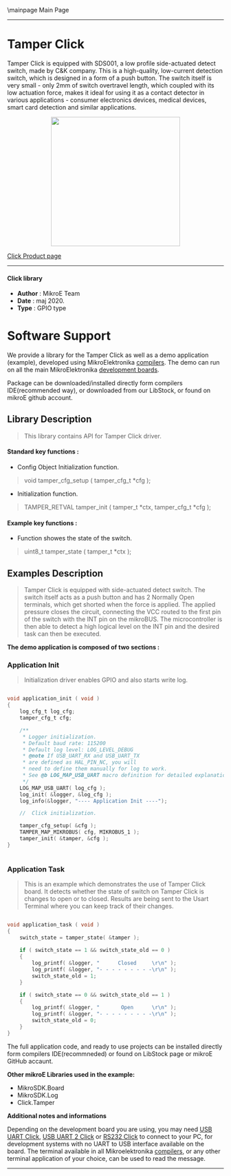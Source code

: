 \mainpage Main Page
 
---
# Tamper Click

Tamper Click is equipped with SDS001, a low profile side-actuated detect switch, made by C&K company. This is a high-quality, low-current detection switch, which is designed in a form of a push button. The switch itself is very small - only 2mm of switch overtravel length, which coupled with its low actuation force, makes it ideal for using it as a contact detector in various applications - consumer electronics devices, medical devices, smart card detection and similar applications.

<p align="center">
  <img src="https://download.mikroe.com/images/click_for_ide/tamper_click.png" height=300px>
</p>


[Click Product page](https://www.mikroe.com/tamper-click)

---


#### Click library 

- **Author**        : MikroE Team
- **Date**          : maj 2020.
- **Type**          : GPIO type


# Software Support

We provide a library for the Tamper Click 
as well as a demo application (example), developed using MikroElektronika 
[compilers](https://shop.mikroe.com/compilers). 
The demo can run on all the main MikroElektronika [development boards](https://shop.mikroe.com/development-boards).

Package can be downloaded/installed directly form compilers IDE(recommended way), or downloaded from our LibStock, or found on mikroE github account. 

## Library Description

> This library contains API for Tamper Click driver.

#### Standard key functions :

- Config Object Initialization function.
> void tamper_cfg_setup ( tamper_cfg_t *cfg ); 
 
- Initialization function.
> TAMPER_RETVAL tamper_init ( tamper_t *ctx, tamper_cfg_t *cfg );


#### Example key functions :

- Function showes the state of the switch.
> uint8_t tamper_state ( tamper_t *ctx );

## Examples Description

> Tamper Click is equipped with side-actuated detect switch. The switch itself acts as 
> a push button and has 2 Normally Open terminals, which get shorted when the force is applied. 
> The applied pressure closes the circuit, connecting the VCC routed to the first pin 
> of the switch with the INT pin on the mikroBUS. The microcontroller is then able to detect 
> a high logical level on the INT pin and the desired task can then be executed.

**The demo application is composed of two sections :**

### Application Init 

> Initialization driver enables GPIO and also starts write log.

```c

void application_init ( void )
{
    log_cfg_t log_cfg;
    tamper_cfg_t cfg;

    /** 
     * Logger initialization.
     * Default baud rate: 115200
     * Default log level: LOG_LEVEL_DEBUG
     * @note If USB_UART_RX and USB_UART_TX 
     * are defined as HAL_PIN_NC, you will 
     * need to define them manually for log to work. 
     * See @b LOG_MAP_USB_UART macro definition for detailed explanation.
     */
    LOG_MAP_USB_UART( log_cfg );
    log_init( &logger, &log_cfg );
    log_info(&logger, "---- Application Init ----");

    //  Click initialization.

    tamper_cfg_setup( &cfg );
    TAMPER_MAP_MIKROBUS( cfg, MIKROBUS_1 );
    tamper_init( &tamper, &cfg );
}
  
```

### Application Task

> This is an example which demonstrates the use of Tamper Click board.
> It detects whether the state of switch on Tamper Click is changes to open or to closed.
> Results are being sent to the Usart Terminal where you can keep track of their changes.

```c

void application_task ( void )
{
    switch_state = tamper_state( &tamper );
    
    if ( switch_state == 1 && switch_state_old == 0 )
    {
        log_printf( &logger, "      Closed     \r\n" );
        log_printf( &logger, "- - - - - - - - -\r\n" );
        switch_state_old = 1;
    }

    if ( switch_state == 0 && switch_state_old == 1 )
    {
        log_printf( &logger, "       Open      \r\n" );
        log_printf( &logger, "- - - - - - - - -\r\n" );
        switch_state_old = 0;
    }
}  

```


The full application code, and ready to use projects can be  installed directly form compilers IDE(recommneded) or found on LibStock page or mikroE GitHub accaunt.

**Other mikroE Libraries used in the example:** 

- MikroSDK.Board
- MikroSDK.Log
- Click.Tamper

**Additional notes and informations**

Depending on the development board you are using, you may need 
[USB UART Click](https://shop.mikroe.com/usb-uart-click), 
[USB UART 2 Click](https://shop.mikroe.com/usb-uart-2-click) or 
[RS232 Click](https://shop.mikroe.com/rs232-click) to connect to your PC, for 
development systems with no UART to USB interface available on the board. The 
terminal available in all Mikroelektronika 
[compilers](https://shop.mikroe.com/compilers), or any other terminal application 
of your choice, can be used to read the message.



---
